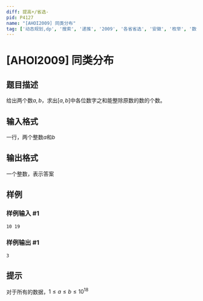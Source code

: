 ```yaml
---
diff: 提高+/省选-
pid: P4127
name: "[AHOI2009] 同类分布"
tag: ['动态规划,dp', '搜索', '递推', '2009', '各省省选', '安徽', '枚举', '数位 dp']
---
```

# [AHOI2009] 同类分布
## 题目描述

给出两个数$a,b$，求出$[a,b]$中各位数字之和能整除原数的数的个数。

## 输入格式

一行，两个整数$a$和$b$

## 输出格式

一个整数，表示答案

## 样例

### 样例输入 #1
```
10 19
```
### 样例输出 #1
```
3
```
## 提示

对于所有的数据，$1 ≤ a ≤ b ≤ 10^{18}$


